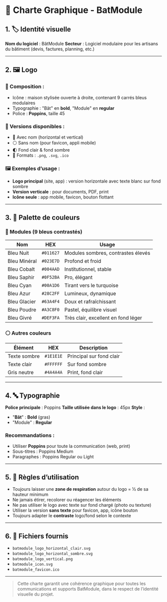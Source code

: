 # 🎨 Charte Graphique - BatModule

## 1. 🏷 Identité visuelle

**Nom du logiciel** : BâtModule
**Secteur** : Logiciel modulaire pour les artisans du bâtiment (devis, factures, planning, etc.)

---

## 2. 🖼 Logo

### 📌 Composition :

* Icône : maison stylisée ouverte à droite, contenant 9 carrés bleus modulaires
* Typographie : "Bât" en **bold**, "Module" en **regular**
* Police : **Poppins**, taille 45

### 📂 Versions disponibles :

* 🔹 Avec nom (horizontal et vertical)
* ⚪ Sans nom (pour favicon, appli mobile)
* 🌓 Fond clair & fond sombre
* 📁 Formats : `.png`, `.svg`, `.ico`

### 🖼 Exemples d’usage :

* **Logo principal** (site, app) : version horizontale avec texte blanc sur fond sombre
* **Version verticale** : pour documents, PDF, print
* **Icône seule** : app mobile, favicon, bouton flottant

---

## 3. 🎨 Palette de couleurs

### 🔷 Modules (9 bleus contrastés)

| Nom          | HEX       | Usage                               |
| ------------ | --------- | ----------------------------------- |
| Bleu Nuit    | `#011627` | Modules sombres, contrastes élevés  |
| Bleu Minéral | `#023E7D` | Profond et froid                    |
| Bleu Cobalt  | `#004AAD` | Institutionnel, stable              |
| Bleu Saphir  | `#0F52BA` | Pro, élégant                        |
| Bleu Cyan    | `#00A1D6` | Tirant vers le turquoise            |
| Bleu Azur    | `#28C2FF` | Lumineux, dynamique                 |
| Bleu Glacier | `#63A4F4` | Doux et rafraîchissant              |
| Bleu Poudre  | `#A3C8F0` | Pastel, équilibre visuel            |
| Bleu Givré   | `#DEF3FA` | Très clair, excellent en fond léger |

### ⚪ Autres couleurs

| Élément      | HEX       | Description              |
| ------------ | --------- | ------------------------ |
| Texte sombre | `#1E1E1E` | Principal sur fond clair |
| Texte clair  | `#FFFFFF` | Sur fond sombre          |
| Gris neutre  | `#4A4A4A` | Print, fond clair        |

---

## 4. 🔤 Typographie

**Police principale** : Poppins
**Taille utilisée dans le logo** : 45px
**Style** :

* "**Bât**" : **Bold** (gras)
* "Module" : **Regular**

### Recommandations :

* Utiliser **Poppins** pour toute la communication (web, print)
* Sous-titres : Poppins Medium
* Paragraphes : Poppins Regular ou Light

---

## 5. 🧩 Règles d’utilisation

* Toujours laisser une **zone de respiration** autour du logo = ½ de sa hauteur minimum
* Ne jamais étirer, recolorer ou réagencer les éléments
* Ne pas utiliser le logo avec texte sur fond chargé (photo ou texture)
* Utiliser la version **sans texte** pour favicon, app, icône bouton
* Toujours adapter le **contraste** logo/fond selon le contexte

---

## 6. 📁 Fichiers fournis

* `batmodule_logo_horizontal_clair.svg`
* `batmodule_logo_horizontal_sombre.svg`
* `batmodule_logo_vertical.png`
* `batmodule_icon.svg`
* `batmodule_favicon.ico`

---

> Cette charte garantit une cohérence graphique pour toutes les communications et supports BatModule, dans le respect de l’identité visuelle du projet.
